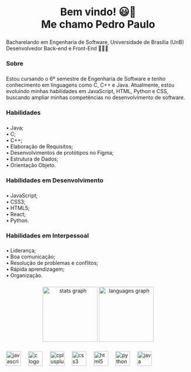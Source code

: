 <h1 align="center">Bem vindo! 😃👀<br>Me chamo Pedro Paulo</h1>

###

<p align="left">Bacharelando em Engenharia de Software, Universidade de Brasília (UnB)<br>Desenvolvedor Back-end e  Front-End 👨🏽‍💻</p>

###

<h3 align="left">Sobre</h3>

###

<p align="left">Estou cursando o 6º semestre de Engenharia de Software e tenho conhecimento em linguagens como C, C++ e Java. Atualmente, estou evoluindo minhas habilidades em JavaScript, HTML, Python e CSS, buscando ampliar minhas competências no desenvolvimento de software.</p>

###

<h3 align="left">Habilidades</h3>

###

<p align="left">• Java;<br>• C;<br>• C++;<br>• Elaboração de Requisitos;<br>• Desenvolvimentos de protótipos no Figma;<br>• Estrutura de Dados; <br>• Orientação Objeto.</p>

###

<h3 align="left">Habilidades em Desenvolvimento</h3>

###

<p align="left">• JavaScript;<br>• CSS3;<br>• HTML5;<br>• React;<br>• Python.</p>

###

<h3 align="left">Habilidades em Interpessoal</h3>

###

<p align="left">• Liderança;<br>• Boa comunicação;<br>• Resolução de problemas e conflitos;<br>• Rápida aprendizagem;<br>• Organização.</p>

###

<div align="center">
  <img src="https://github-readme-stats.vercel.app/api?username=Pedrin0030&hide_title=false&hide_rank=false&show_icons=true&include_all_commits=true&count_private=true&disable_animations=false&theme=dracula&locale=en&hide_border=false&order=1" height="150" alt="stats graph"  />
  <img src="https://github-readme-stats.vercel.app/api/top-langs?username=Pedrin0030&locale=pt-br&hide_title=false&layout=compact&card_width=320&langs_count=5&theme=dracula&hide_border=true&order=2" height="150" alt="languages graph"  />
</div>

###

<div align="left">
  <img src="https://cdn.jsdelivr.net/gh/devicons/devicon/icons/javascript/javascript-original.svg" height="40" alt="javascript logo"  />
  <img width="12" />
  <img src="https://cdn.jsdelivr.net/gh/devicons/devicon/icons/c/c-original.svg" height="40" alt="c logo"  />
  <img width="12" />
  <img src="https://cdn.jsdelivr.net/gh/devicons/devicon/icons/cplusplus/cplusplus-original.svg" height="40" alt="cplusplus logo"  />
  <img width="12" />
  <img src="https://cdn.jsdelivr.net/gh/devicons/devicon/icons/css3/css3-original.svg" height="40" alt="css3 logo"  />
  <img width="12" />
  <img src="https://cdn.jsdelivr.net/gh/devicons/devicon/icons/html5/html5-original.svg" height="40" alt="html5 logo"  />
  <img width="12" />
  <img src="https://cdn.jsdelivr.net/gh/devicons/devicon/icons/python/python-original.svg" height="40" alt="python logo"  />
  <img width="12" />
  <img src="https://cdn.jsdelivr.net/gh/devicons/devicon/icons/java/java-original.svg" height="40" alt="java logo"  />
</div>

###
